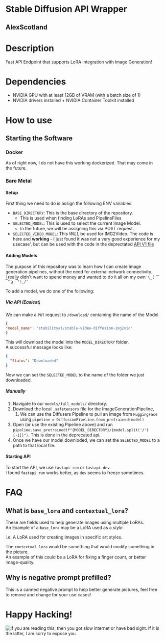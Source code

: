 # Stable Diffusion API Wrapper
## AlexScotland

# Description
Fast API Endpoint that supports LoRA integration with Image Generation!


# Dependencies
- NVIDIA GPU with at least 12GB of VRAM (with a batch size of 1)
- NVIDIA drivers installed + NVIDIA Container Toolkit installed

# How to use
## Starting the Software
### Docker
As of right now, I do not have this working dockerized.  That may come in the future.
### Bare Metal
#### Setup
First thing we need to do is assign the following ENV variables:
- `BASE_DIRECTORY`: This is the base directory of the repository.
  - This is used when finding LoRAs and PipelineFiles
- `SELECTED_MODEL`: This is used to select the current Image Model.
  - In the future, we will be assigning this via POST request.
- `SELECTED_VIDEO_MODEL`: This *WILL* be used for IMG2Video.  The code is here and **working** - I just found it was not a very good experience for my usecase', but can be used with the code in the deprectated [API V1 file](routes/api.py)

#### Adding Models
The purpose of this repository was to learn how I can create image generation pipelines, without the need for external network connectivity.  
I really didn't want to spend money and wanted to do it all on my own`¯\_( ͡° ͜ʖ ͡°)_/¯`

To add a model, we do one of the following:
##### Via API (Easiest)
We can make a `PUT` request to `/download/` containing the name of the Model.
```json
{
"model_name": "stabilityai/stable-video-diffusion-img2vid"
}
```
This will download the model into the `MODEL_DIRECTORY` folder.  
A successful message looks like:
```json
{
  "Status": "Downloaded"
}
```
Now we can set the `SELECTED_MODEL` to the name of the folder we just downloaded.
##### Manually
1. Navigate to our `models/full_models/` directory.
2. Download the local `.safetensors` file for the ImageGenerationPipeline, 
   1. We can use the Diffusers Pipeline to pull an image from `HuggingFace` using `pipeline = DiffusionPipeline.from_pretrained(model)`
3. Open (or use the existing Pipeline above) and run `pipeline.save_pretrained(f"{MODEL_DIRECTORY}/{model.split('/')[-1]}")`.  This is done in the deprecated api.
4. Once we have our model downloded, we can set the `SELECTED_MODEL` to a path to that local file.

#### Starting API
To start the API, we use `fastapi run` or `fastapi dev`.  
I found `fastapi run` works better, as `dev` seems to freeze sometimes.

# FAQ
## What is `base_lora` and `contextual_lora`?
These are fields used to help generate images using multiple LoRAs.  
An Example of a `base_lora` may be a LoRA used as a *style*.

i.e. A LoRA used for creating images in specific art styles.

The `contextual_lora` would be something that would modify something in the picture.  
An example of this could be a LoRA for fixing a finger count, or better image-quality.

## Why is negative prompt prefilled?
This is a canned negative prompt to help better generate pictures, feel free to remove and change for your use cases!

# Happy Hacking!
![If you are reading this, then you got slow internet or have bad sight. If it is the latter, I am sorry to expose you](https://media0.giphy.com/media/v1.Y2lkPTc5MGI3NjExcTNybmhtNHBtbzd1ODlkeHYya2R3eDVxbmFwb3VqN3U0dXVxZTlibiZlcD12MV9pbnRlcm5hbF9naWZfYnlfaWQmY3Q9Zw/o0vwzuFwCGAFO/giphy.webp)